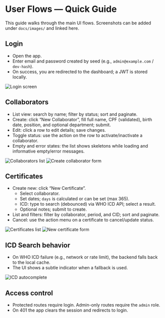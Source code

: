 # User Flows — Quick Guide

This guide walks through the main UI flows. Screenshots can be added under `docs/images/` and linked here.

## Login
- Open the app.
- Enter email and password created by seed (e.g., `admin@example.com` / `dev-hash`).
- On success, you are redirected to the dashboard; a JWT is stored locally.

![Login screen](images/login.png)

## Collaborators
- List view: search by name; filter by status; sort and paginate.
- Create: click “New Collaborator”, fill full name, CPF (validated), birth date, position, and optional department; submit.
- Edit: click a row to edit details; save changes.
- Toggle status: use the action on the row to activate/inactivate a collaborator.
- Empty and error states: the list shows skeletons while loading and informative empty/error messages.

![Collaborators list](images/collaborators-list.png)
![Create collaborator form](images/collaborator-create.png)

## Certificates
- Create new: click “New Certificate”.
  - Select collaborator.
  - Set dates; `days` is calculated or can be set (max 365).
  - ICD: type to search (debounced) via WHO ICD API; select a result.
  - Optional notes; submit to create.
- List and filters: filter by collaborator, period, and CID; sort and paginate.
- Cancel: use the action menu on a certificate to cancel/update status.

![Certificates list](images/certificates-list.png)
![New certificate form](images/certificates-create.png)

## ICD Search behavior
- On WHO ICD failure (e.g., network or rate limit), the backend falls back to the local cache.
- The UI shows a subtle indicator when a fallback is used.

![ICD autocomplete](images/icd-autocomplete.png)

## Access control
- Protected routes require login. Admin-only routes require the `admin` role.
- On 401 the app clears the session and redirects to login.
